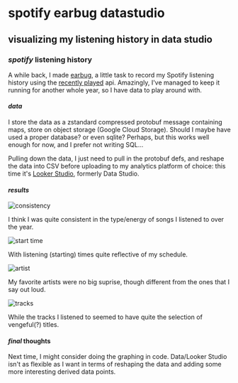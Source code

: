 # spotify earbug datastudio

## visualizing my listening history in data studio

### _spotify_ listening history

A while back, I made [earbug],
a little task to record my Spotify listening history
using the [recently played] api.
Amazingly, I've managed to keep it running for another whole year,
so I have data to play around with.

#### _data_

I store the data as a zstandard compressed protobuf message containing maps,
store on object storage (Google Cloud Storage).
Should I maybe have used a proper database? or even sqlite?
Perhaps, but this works well enough for now,
and I prefer not writing SQL...

Pulling down the data, I just need to pull in the protobuf defs,
and reshape the data into CSV before uploading to my analytics platform of choice:
this time it's [Looker Studio], formerly Data Studio.

#### _results_

![consistency](/static/earbug-2022-consistency.png)

I think I was quite consistent in the type/energy of songs I listened to over the year.

![start time](/static/earbug-2022-time.png)

With listening (starting) times quite reflective of my schedule.

![artist](/static/earbug-2022-artist.png)

My favorite artists were no big suprise, though different from the ones that I say out loud.

![tracks](/static/earbug-2022-track.png)

While the tracks I listened to seemed to have quite the selection of vengeful(?) titles.

#### _final_ thoughts

Next time, I might consider doing the graphing in code.
Data/Looker Studio isn't as flexible as I want in terms of reshaping the data
and adding some more interesting derived data points.

[earbug]: https://github.com/seankhliao/earbug
[recently played]: https://developer.spotify.com/console/get-recently-played/
[looker studio]: https://datastudio.google.com/

